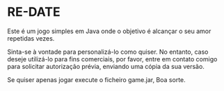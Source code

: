 # RE-DATE
Este é um jogo simples em Java onde o objetivo é alcançar o seu amor repetidas vezes. 

Sinta-se à vontade para personalizá-lo como quiser. No entanto, caso deseje utilizá-lo para fins comerciais, por favor, entre em contato comigo para solicitar autorização prévia, enviando uma cópia da sua versão.

Se quiser apenas jogar execute o ficheiro game.jar, Boa sorte.
